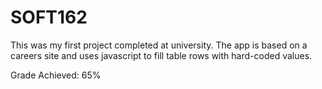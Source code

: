 # SOFT162

This was my first project completed at university. The app is based on a careers site and uses javascript to fill table rows with hard-coded values.

Grade Achieved: 65%
